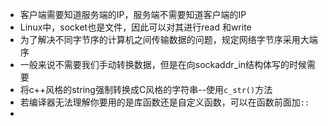 - 客户端需要知道服务端的IP，服务端不需要知道客户端的IP
- Linux中，socket也是文件，因此可以对其进行read 和write
- 为了解决不同字节序的计算机之间传输数据的问题，规定网络字节序采用大端序
- 一般来说不需要我们手动转换数据，但是在向sockaddr_in结构体写的时候需要
- 将c++风格的string强制转换成C风格的字符串--使用`c_str()`方法
- 若编译器无法理解你要用的是库函数还是自定义函数，可以在函数前面加`::`
- 
